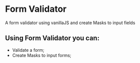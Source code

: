 # Form Validator
A form validator using vanillaJS and create Masks to input fields

## Using Form Validator you can:
  - Validate a form;
  - Create Masks to input forms;